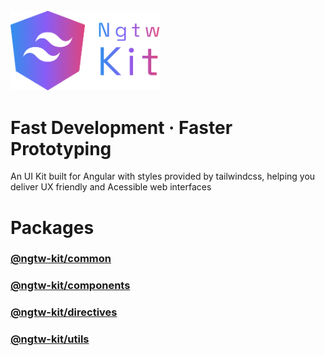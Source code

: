 <br/>

<img src="./apps/sample/public/images/logo-horizontal-gradient.png" alt="logo" width="240px">

<br/>

# Fast Development · Faster Prototyping

An UI Kit built for Angular with styles provided by tailwindcss, helping you deliver UX friendly and Acessible web interfaces

# Packages

### [@ngtw-kit/common](libs/common/README.md)

### [@ngtw-kit/components](libs/components/README.md)

### [@ngtw-kit/directives](libs/directives/README.md)

### [@ngtw-kit/utils](libs/directives/README.md)
